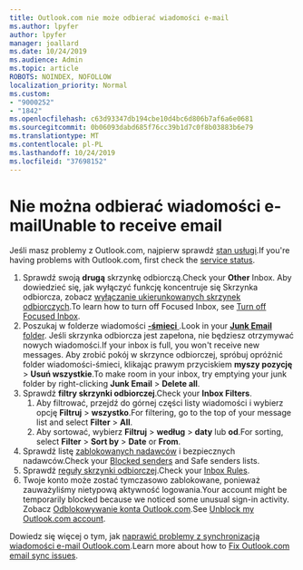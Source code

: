 ```yaml
---
title: Outlook.com nie może odbierać wiadomości e-mail
ms.author: lpyfer
author: lpyfer
manager: joallard
ms.date: 10/24/2019
ms.audience: Admin
ms.topic: article
ROBOTS: NOINDEX, NOFOLLOW
localization_priority: Normal
ms.custom:
- "9000252"
- "1842"
ms.openlocfilehash: c63d93347db194cbe10d4bc6d806b7af6a6e0681
ms.sourcegitcommit: 0b06093dabd685f76cc39b1d7c0f8b03883b6e79
ms.translationtype: MT
ms.contentlocale: pl-PL
ms.lasthandoff: 10/24/2019
ms.locfileid: "37698152"
---
```

# <a name="unable-to-receive-email"></a><span data-ttu-id="1f8a8-102">Nie można odbierać wiadomości e-mail</span><span class="sxs-lookup"><span data-stu-id="1f8a8-102">Unable to receive email</span></span>

<span data-ttu-id="1f8a8-103">Jeśli masz problemy z Outlook.com, najpierw sprawdź [stan usługi](https://go.microsoft.com/fwlink/p/?linkid=837482).</span><span class="sxs-lookup"><span data-stu-id="1f8a8-103">If you're having problems with Outlook.com, first check the [service status](https://go.microsoft.com/fwlink/p/?linkid=837482).</span></span>

1. <span data-ttu-id="1f8a8-104">Sprawdź swoją **drugą** skrzynkę odbiorczą.</span><span class="sxs-lookup"><span data-stu-id="1f8a8-104">Check your **Other** Inbox.</span></span> <span data-ttu-id="1f8a8-105">Aby dowiedzieć się, jak wyłączyć funkcję koncentruje się Skrzynka odbiorcza, zobacz [wyłączanie ukierunkowanych skrzynek odbiorczych](https://support.office.com/article/f714d94d-9e63-4217-9ccb-6cb2986aa1b2).</span><span class="sxs-lookup"><span data-stu-id="1f8a8-105">To learn how to turn off Focused Inbox, see [Turn off Focused Inbox](https://support.office.com/article/f714d94d-9e63-4217-9ccb-6cb2986aa1b2).</span></span> 
2. <span data-ttu-id="1f8a8-106">Poszukaj w folderze wiadomości [ **-śmieci** ](https://outlook.live.com/mail/junkemail).</span><span class="sxs-lookup"><span data-stu-id="1f8a8-106">Look in your [**Junk Email** folder](https://outlook.live.com/mail/junkemail).</span></span> <span data-ttu-id="1f8a8-107">Jeśli skrzynka odbiorcza jest zapełona, nie będziesz otrzymywać nowych wiadomości.</span><span class="sxs-lookup"><span data-stu-id="1f8a8-107">If your inbox is full, you won't receive new messages.</span></span> <span data-ttu-id="1f8a8-108">Aby zrobić pokój w skrzynce odbiorczej, spróbuj opróżnić folder wiadomości-śmieci, klikając prawym przyciskiem **myszy pozycję** > **Usuń wszystkie**.</span><span class="sxs-lookup"><span data-stu-id="1f8a8-108">To make room in your inbox, try emptying your junk folder by right-clicking **Junk Email** > **Delete all**.</span></span>
3. <span data-ttu-id="1f8a8-109">Sprawdź **filtry skrzynki odbiorczej**.</span><span class="sxs-lookup"><span data-stu-id="1f8a8-109">Check your **Inbox Filters**.</span></span> 
    1. <span data-ttu-id="1f8a8-110">Aby filtrować, przejdź do górnej części listy wiadomości i wybierz opcję **Filtruj** > **wszystko**.</span><span class="sxs-lookup"><span data-stu-id="1f8a8-110">For filtering, go to the top of your message list and select **Filter** > **All**.</span></span>
    2. <span data-ttu-id="1f8a8-111">Aby sortować, wybierz **Filtruj** > **według** > **daty** lub **od**.</span><span class="sxs-lookup"><span data-stu-id="1f8a8-111">For sorting, select **Filter** > **Sort by** > **Date** or **From**.</span></span>
4. <span data-ttu-id="1f8a8-112">Sprawdź listę [zablokowanych nadawców](https://outlook.live.com/mail/options/mail/junkEmail) i bezpiecznych nadawców.</span><span class="sxs-lookup"><span data-stu-id="1f8a8-112">Check your [Blocked senders](https://outlook.live.com/mail/options/mail/junkEmail) and Safe senders lists.</span></span>
5. <span data-ttu-id="1f8a8-113">Sprawdź [reguły skrzynki odbiorczej](https://outlook.live.com/mail/options/mail/rules).</span><span class="sxs-lookup"><span data-stu-id="1f8a8-113">Check your [Inbox Rules](https://outlook.live.com/mail/options/mail/rules).</span></span>
6. <span data-ttu-id="1f8a8-114">Twoje konto może zostać tymczasowo zablokowane, ponieważ zauważyliśmy nietypową aktywność logowania.</span><span class="sxs-lookup"><span data-stu-id="1f8a8-114">Your account might be temporarily blocked because we noticed some unusual sign-in activity.</span></span> <span data-ttu-id="1f8a8-115">Zobacz [Odblokowywanie konta Outlook.com](https://support.office.com/article/f4ad2701-d166-4d8b-8a6a-9af2a1f8a4c4).</span><span class="sxs-lookup"><span data-stu-id="1f8a8-115">See [Unblock my Outlook.com account](https://support.office.com/article/f4ad2701-d166-4d8b-8a6a-9af2a1f8a4c4).</span></span>

<span data-ttu-id="1f8a8-116">Dowiedz się więcej o tym, jak [naprawić problemy z synchronizacją wiadomości e-mail Outlook.com](https://support.office.com/article/d39e3341-8d79-4bf1-b3c7-ded602233642).</span><span class="sxs-lookup"><span data-stu-id="1f8a8-116">Learn more about how to [Fix Outlook.com email sync issues](https://support.office.com/article/d39e3341-8d79-4bf1-b3c7-ded602233642).</span></span>